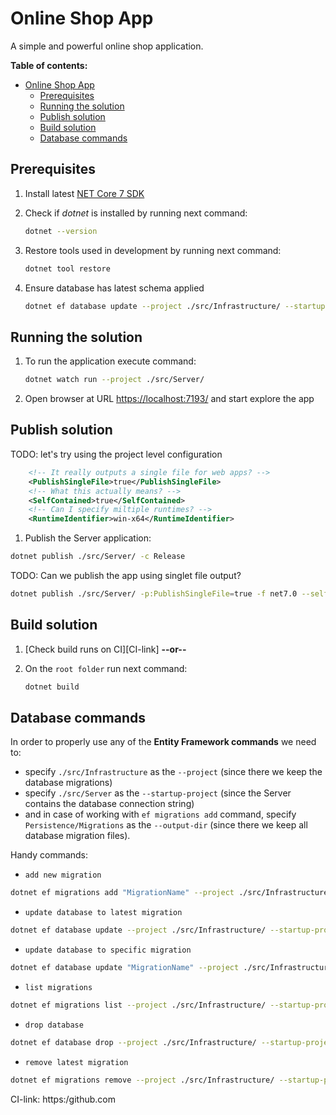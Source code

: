 # Online Shop App

A simple and powerful online shop application.

**Table of contents:**

- [Online Shop App](#online-shop-app)
  - [Prerequisites](#prerequisites)
  - [Running the solution](#running-the-solution)
  - [Publish solution](#publish-solution)
  - [Build solution](#build-solution)
  - [Database commands](#database-commands)

## Prerequisites

01. Install latest [NET Core 7 SDK](https://dotnet.microsoft.com/download/dotnet/7.0)

02. Check if *dotnet* is installed by running next command:

    ```sh
    dotnet --version
    ```

03. Restore tools used in development by running next command:

    ```sh
    dotnet tool restore
    ```

04. Ensure database has latest schema applied

    ```sh
    dotnet ef database update --project ./src/Infrastructure/ --startup-project ./src/Server/
    ```

## Running the solution

01. To run the application execute command:

    ```sh
    dotnet watch run --project ./src/Server/
    ```

02. Open browser at URL <https://localhost:7193/> and start explore the app

## Publish solution

TODO: let's try using the project level configuration

```xml
    <!-- It really outputs a single file for web apps? -->
    <PublishSingleFile>true</PublishSingleFile>
    <!-- What this actually means? -->
    <SelfContained>true</SelfContained>
    <!-- Can I specify miltiple runtimes? -->
    <RuntimeIdentifier>win-x64</RuntimeIdentifier>
```

01. Publish the Server application:

```sh
dotnet publish ./src/Server/ -c Release
```

TODO: Can we publish the app using singlet file output?

```sh
dotnet publish ./src/Server/ -p:PublishSingleFile=true -f net7.0 --self-contained
```

## Build solution

01. [Check build runs on CI][CI-link] **--or--**

02. On the `root folder` run next command:

    ```sh
    dotnet build
    ```

## Database commands

In order to properly use any of the **Entity Framework commands** we need to:

- specify `./src/Infrastructure` as the `--project` (since there we keep the database migrations)
- specify `./src/Server` as the `--startup-project` (since the Server contains the database connection string)
- and in case of working with `ef migrations add` command, specify `Persistence/Migrations` as the `--output-dir` (since there we keep all database migration files).

Handy commands:

- `add new migration`

```sh
dotnet ef migrations add "MigrationName" --project ./src/Infrastructure/ --startup-project ./src/Server/ --output-dir ./Persistence/Migrations/
```

- `update database to latest migration`

```sh
dotnet ef database update --project ./src/Infrastructure/ --startup-project ./src/Server/
```

- `update database to specific migration`

```sh
dotnet ef database update "MigrationName" --project ./src/Infrastructure/ --startup-project ./src/Server/
```

- `list migrations`

```sh
dotnet ef migrations list --project ./src/Infrastructure/ --startup-project ./src/Server/
```

- `drop database`

```sh
dotnet ef database drop --project ./src/Infrastructure/ --startup-project ./src/Server/
```

- `remove latest migration`

```sh
dotnet ef migrations remove --project ./src/Infrastructure/ --startup-project ./src/Server/
```

<!-- Links -->
CI-link: https:/github.com
